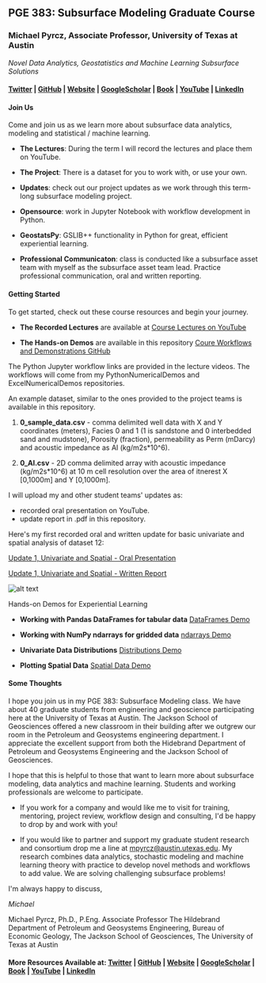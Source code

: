 
## PGE 383: Subsurface Modeling Graduate Course

### Michael Pyrcz, Associate Professor, University of Texas at Austin 
*Novel Data Analytics, Geostatistics and Machine Learning Subsurface Solutions*

#### [Twitter](https://twitter.com/geostatsguy) | [GitHub](https://github.com/GeostatsGuy) | [Website](http://michaelpyrcz.com) | [GoogleScholar](https://scholar.google.com/citations?user=QVZ20eQAAAAJ&hl=en&oi=ao) | [Book](https://www.amazon.com/Geostatistical-Reservoir-Modeling-Michael-Pyrcz/dp/0199731446) | [YouTube](https://www.youtube.com/channel/UCLqEr-xV-ceHdXXXrTId5ig)  | [LinkedIn](https://www.linkedin.com/in/michael-pyrcz-61a648a1)

#### Join Us

Come and join us as we learn more about subsurface data analytics, modeling and statistical / machine learning. 

* **The Lectures**: During the term I will record the lectures and place them on YouTube.

* **The Project**: There is a dataset for you to work with, or use your own.

* **Updates**: check out our project updates as we work through this term-long subsurface modeling project.

* **Opensource**: work in Jupyter Notebook with workflow development in Python.

* **GeostatsPy**: GSLIB++ functionality in Python for great, efficient experiential learning.

* **Professional Communicaton**: class is conducted like a subsurface asset team with myself as the subsurface asset team lead. Practice professional communication, oral and written reporting.

#### Getting Started

To get started, check out these course resources and begin your journey.

* **The Recorded Lectures** are available at [Course Lectures on YouTube](https://www.youtube.com/watch?v=0g1g3gtHYSE&list=PLG19vXLQHvSDUmEOmBoaxGbFAbvaLdfx4)

* **The Hands-on Demos** are available in this repository [Coure Workflows and Demonstrations GitHub](https://github.com/GeostatsGuy) 
 
The Python Jupyter workflow links are provided in the lecture videos. The workflows will come from my PythonNumericalDemos and ExcelNumericalDemos repositories.

An example dataset, similar to the ones provided to the project teams is available in this repository.

1. **0_sample_data.csv** - comma delimited well data with X and Y coordinates (meters), Facies 0 and 1 (1 is sandstone and 0 interbedded sand and mudstone), Porosity (fraction), permeability as Perm (mDarcy) and acoustic impedance as AI (kg/m2s*10^6). 

2. **0_AI.csv** - 2D comma delimited array with acoustic impedance (kg/m2s*10^6) at 10 m cell resolution over the area of itnerest X [0,1000m] and Y [0,1000m].

I will upload my and other student teams' updates as:

* recorded oral presentation on YouTube.
* update report in .pdf in this repository.

Here's my first recorded oral and written update for basic univariate and spatial analysis of dataset 12:

[Update 1, Univariate and Spatial - Oral Presentation](https://www.youtube.com/watch?v=88DNs2PF4_Q)

[Update 1, Univariate and Spatial - Written Report](https://github.com/GeostatsGuy/PGE383_SubsurfaceModeling/blob/master/Updates/Update_1_Pyrcz.pdf)

![alt text](https://github.com/GeostatsGuy/PGE383_SubsurfaceModeling/blob/master/Updates/Update1_interpretation.JPG "Logo Title Text 1")

Hands-on Demos for Experiential Learning

* **Working with Pandas DataFrames for tabular data** [DataFrames Demo](https://github.com/GeostatsGuy/PythonNumericalDemos/blob/master/PythonDataBasics_DataFrame.ipynb)

* **Working with NumPy ndarrays for gridded data** [ndarrays Demo](https://github.com/GeostatsGuy/PythonNumericalDemos/blob/master/PythonDataBasics_ndarrays.ipynb)

* **Univariate Data Distributions** [Distributions Demo](https://github.com/GeostatsGuy/PythonNumericalDemos/blob/master/GeostatsPy_datadistributions.ipynb)

* **Plotting Spatial Data** [Spatial Data Demo](https://github.com/GeostatsGuy/PythonNumericalDemos/blob/master/GeostatsPy_plottingdata.ipynb)

#### Some Thoughts

I hope you join us in my PGE 383: Subsurface Modeling class. We have about 40 graduate students from engineering and geoscience participating here at the University of Texas at Austin. The Jackson School of Geosciences offered a new classroom in their building after we outgrew our room in the Petroleum and Geosystems engineering department. I appreciate the excellent support from both the Hidebrand Department of Petroleum and Geosystems Engineering and the Jackson School of Geosciences.

I hope that this is helpful to those that want to learn more about subsurface modeling, data analytics and machine learning. Students and working professionals are welcome to participate.

* If you work for a company and would like me to visit for training, mentoring, project review, workflow design and consulting, I'd be happy to drop by and work with you! 

* If you would like to partner and support my graduate student research and consortium drop me a line at mpyrcz@austin.utexas.edu.  My research combines data analytics, stochastic modeling and machine learning theory with practice to develop novel methods and workflows to add value. We are solving challenging subsurface problems!

I'm always happy to discuss,

*Michael*

Michael Pyrcz, Ph.D., P.Eng. Associate Professor The Hildebrand Department of Petroleum and Geosystems Engineering, Bureau of Economic Geology, The Jackson School of Geosciences, The University of Texas at Austin

#### More Resources Available at: [Twitter](https://twitter.com/geostatsguy) | [GitHub](https://github.com/GeostatsGuy) | [Website](http://michaelpyrcz.com) | [GoogleScholar](https://scholar.google.com/citations?user=QVZ20eQAAAAJ&hl=en&oi=ao) | [Book](https://www.amazon.com/Geostatistical-Reservoir-Modeling-Michael-Pyrcz/dp/0199731446) | [YouTube](https://www.youtube.com/channel/UCLqEr-xV-ceHdXXXrTId5ig)  | [LinkedIn](https://www.linkedin.com/in/michael-pyrcz-61a648a1)
